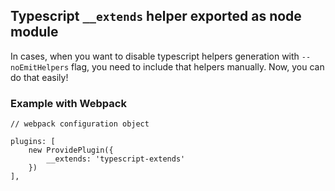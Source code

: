 ## Typescript `__extends` helper exported as node module

In cases, when you want to disable typescript helpers generation with `--noEmitHelpers` flag, you need to include that helpers manually.
Now, you can do that easily!

### Example with Webpack

	// webpack configuration object
	
	plugins: [
		new ProvidePlugin({
			__extends: 'typescript-extends'
		})
	],